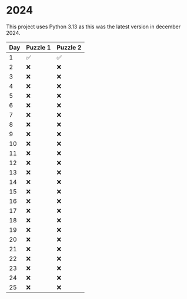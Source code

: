 # 2024

This project uses Python 3.13 as this was the latest version in december 2024.

| Day | Puzzle 1 | Puzzle 2 |
|-----|----------|----------|
| 1   | ✅        | ✅        |
| 2   | ❌        | ❌        |
| 3   | ❌        | ❌        |
| 4   | ❌        | ❌        |
| 5   | ❌        | ❌        |
| 6   | ❌        | ❌        |
| 7   | ❌        | ❌        |
| 8   | ❌        | ❌        |
| 9   | ❌        | ❌        |
| 10  | ❌        | ❌        |
| 11  | ❌        | ❌        |
| 12  | ❌        | ❌        |
| 13  | ❌        | ❌        |
| 14  | ❌        | ❌        |
| 15  | ❌        | ❌        |
| 16  | ❌        | ❌        |
| 17  | ❌        | ❌        |
| 18  | ❌        | ❌        |
| 19  | ❌        | ❌        |
| 20  | ❌        | ❌        |
| 21  | ❌        | ❌        |
| 22  | ❌        | ❌        |
| 23  | ❌        | ❌        |
| 24  | ❌        | ❌        |
| 25  | ❌        | ❌        |

